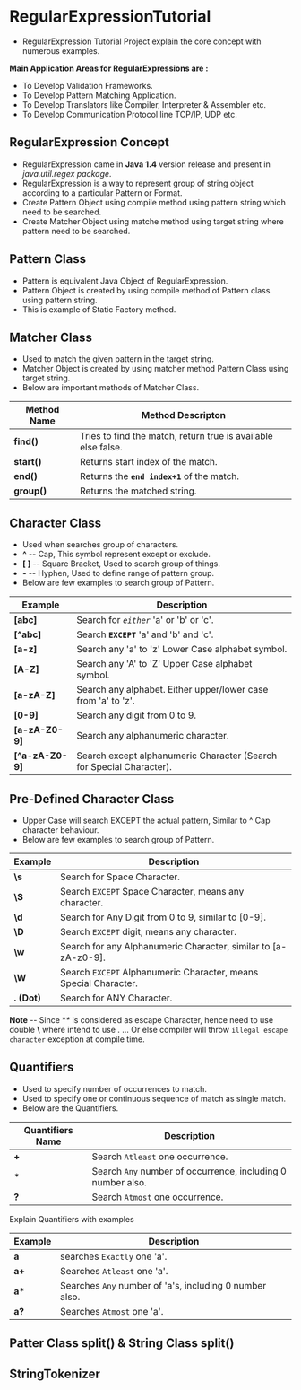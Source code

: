 # RegularExpressionTutorial
* RegularExpression Tutorial Project explain the core concept with numerous examples.
	

**Main Application Areas for RegularExpressions are :**
* To Develop Validation Frameworks.
* To Develop Pattern Matching Application.
* To Develop Translators like Compiler, Interpreter & Assembler etc.
* To Develop Communication Protocol line TCP/IP, UDP etc.


## RegularExpression Concept
* RegularExpression came in **Java 1.4** version release and present in *java.util.regex package*.
* RegularExpression is a way to represent group of string object according to a particular Pattern or Format.
* Create Pattern Object using compile method using pattern string which need to be searched.
* Create Matcher Object using matche method using target string where pattern need to be searched.
	
	

## Pattern Class
* Pattern is equivalent Java Object of RegularExpression.
* Pattern Object is created by using compile method of Pattern class using pattern string.
* This is example of Static Factory method.

	

## Matcher Class
* Used to match the given pattern in the target string.
* Matcher Object is created by using matcher method Pattern Class using target string.
* Below are important methods of Matcher Class.

Method Name | Method Descripton 
----------- | ------------------ 
**find()** | Tries to find the match, return true is available else false. 
**start()** | Returns start index of the match. 
**end()** | Returns the **`end index+1`** of the match. 
**group()** | Returns the matched string. 


## Character Class
* Used when searches group of characters.
* **^** -- Cap, This symbol represent except or exclude.
* **[ ]** -- Square Bracket, Used to search group of things.
* **-** -- Hyphen, Used to define range of pattern group.
* Below are few examples to search group of Pattern.

Example | Description
------- | -----------
**[abc]** | Search for *`either`* 'a' or 'b' or 'c'.
**[^abc]** | Search **`EXCEPT`** 'a' and 'b' and 'c'.
**[a-z]** | Search any 'a' to 'z' Lower Case alphabet symbol.
**[A-Z]** | Search any 'A' to 'Z' Upper Case alphabet symbol.
**[a-zA-Z]** | Search any alphabet. Either upper/lower case from 'a' to 'z'.
**[0-9]** | Search any digit from 0 to 9.
**[a-zA-Z0-9]** | Search any alphanumeric character.
**[^a-zA-Z0-9]** | Search except alphanumeric Character (Search for Special Character).


## Pre-Defined Character Class
* Upper Case will search EXCEPT the actual pattern, Similar to ^ Cap character behaviour.
* Below are few examples to search group of Pattern.

Example | Description
------- | -----------
**\s** | Search for Space Character. 
**\S** | Search `EXCEPT` Space Character, means any character.
**\d** | Search for Any Digit from 0 to 9, similar to [0-9]. 
**\D** | Search `EXCEPT` digit, means any character. 
**\w** | Search for any Alphanumeric Character, similar to [a-zA-z0-9].  
**\W** | Search `EXCEPT` Alphanumeric Character, means Special Character.  
**. (Dot)** | Search for ANY Character.  

**Note** -- Since **\** is considered as escape Character, hence need to use double **\\** where intend to use \.
... Or else compiler will throw `illegal escape character` exception at compile time.


## Quantifiers
* Used to specify number of occurrences to match.
* Used to specify one or continuous sequence of match as single match. 
* Below are the Quantifiers.

Quantifiers Name | Description
---------------- | -----------
**+** | Search `Atleast` one occurrence.
* | Search `Any` number of occurrence, including 0 number also.
**?** | Search `Atmost` one occurrence.

Explain Quantifiers with examples

Example | Description
------- | -----------
**a** | searches `Exactly` one 'a'.
**a+** | Searches `Atleast` one 'a'. 
**a*** | Searches `Any` number of 'a's, including 0 number also.
**a?** | Searches `Atmost` one 'a'.


## Patter Class split() & String Class split()

## StringTokenizer
